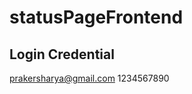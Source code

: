 # statusPageFrontend
Login Credential
-------------------------------------
prakersharya@gmail.com
1234567890
